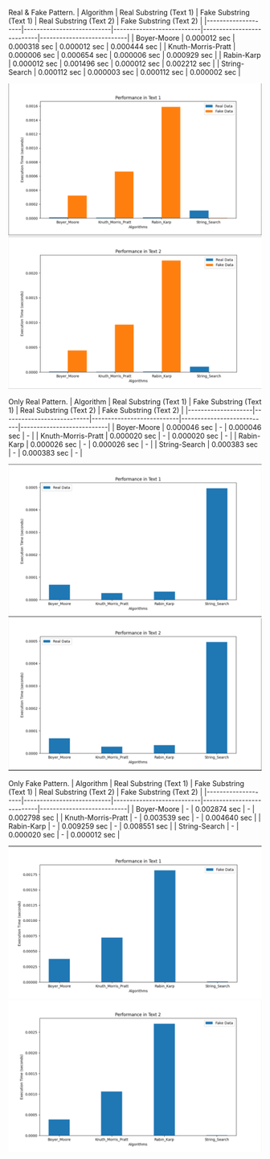 Real & Fake Pattern.
| Algorithm | Real Substring (Text 1) | Fake Substring (Text 1) | Real Substring (Text 2) | Fake Substring (Text 2) |
|--------------------|---------------------------|---------------------------|---------------------------|---------------------------|
| Boyer-Moore | 0.000012 sec | 0.000318 sec | 0.000012 sec | 0.000444 sec |
| Knuth-Morris-Pratt | 0.000006 sec | 0.000654 sec | 0.000006 sec | 0.000929 sec |
| Rabin-Karp | 0.000012 sec | 0.001496 sec | 0.000012 sec | 0.002212 sec |
| String-Search | 0.000112 sec | 0.000003 sec | 0.000112 sec | 0.000002 sec |

![Alt text](/images/image-0.png)![Alt text](/images/image-1.png)

Only Real Pattern.
| Algorithm | Real Substring (Text 1) | Fake Substring (Text 1) | Real Substring (Text 2) | Fake Substring (Text 2) |
|--------------------|---------------------------|---------------------------|---------------------------|---------------------------|
| Boyer-Moore | 0.000046 sec | - | 0.000046 sec | - |
| Knuth-Morris-Pratt | 0.000020 sec | - | 0.000020 sec | - |
| Rabin-Karp | 0.000026 sec | - | 0.000026 sec | - |
| String-Search | 0.000383 sec | - | 0.000383 sec | - |

![Alt text](/images/image-2.png)![Alt text](/images/image-3.png)

Only Fake Pattern.
| Algorithm | Real Substring (Text 1) | Fake Substring (Text 1) | Real Substring (Text 2) | Fake Substring (Text 2) |
|--------------------|---------------------------|---------------------------|---------------------------|---------------------------|
| Boyer-Moore | - | 0.002874 sec | - | 0.002798 sec |
| Knuth-Morris-Pratt | - | 0.003539 sec | - | 0.004640 sec |
| Rabin-Karp | - | 0.009259 sec | - | 0.008551 sec |
| String-Search | - | 0.000020 sec | - | 0.000012 sec |

![Alt text](/images/image-4.png)![Alt text](/images/image-5.png)
